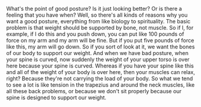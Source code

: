  What's the point of good posture? Is it just looking better? Or is there a feeling that you have when? Well, so there's all kinds of reasons why you want a good posture, everything from like biology to spirituality. The basic problem is that weight should be supported by bone, not muscle. So if I, for example, if I do this and you push down, you can put like 100 pounds of force on my arm and my arm will be fine. But if you put five pounds of force like this, my arm will go down. So if you sort of look at it, we want the bones of our body to support our weight. And when we have bad posture, when your spine is curved, now suddenly the weight of your upper torso is over here because your spine is curved. Whereas if you have your spine like this and all of the weight of your body is over here, then your muscles can relax, right? Because they're not carrying the load of your body. So what we tend to see a lot is like tension in the trapezius and around the neck muscles, like all these back problems, or because we don't sit properly because our spine is designed to support our weight.